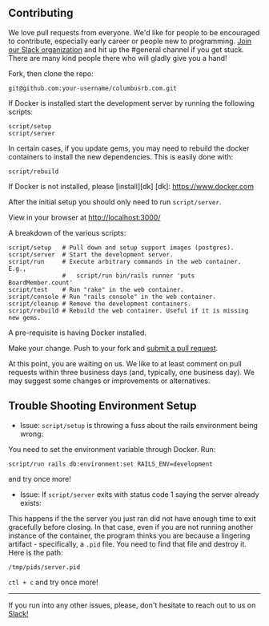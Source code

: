 ## Contributing

We love pull requests from everyone. We'd like for people to be encouraged to contribute, especially early career or people new to programming. [Join our Slack organization](https://crb-slack-invite.herokuapp.com/) and hit up the #general channel if you get stuck. There are many kind people there who will gladly give you a hand!

Fork, then clone the repo:

```
git@github.com:your-username/columbusrb.com.git
```

If Docker is installed start the development server by running the following scripts:

```
script/setup
script/server
```

In certain cases, if you update gems, you may need to rebuild the docker containers to install the new dependencies. This is easily done with:

```
script/rebuild
```

If Docker is not installed, please [install][dk]
[dk]: https://www.docker.com

After the initial setup you should only need to run `script/server`.

View in your browser at [http://localhost:3000/](http://localhost:3000/)

A breakdown of the various scripts:

```
script/setup   # Pull down and setup support images (postgres).
script/server  # Start the development server.
script/run     # Execute arbitrary commands in the web container.  E.g.,
               #   script/run bin/rails runner 'puts BoardMember.count'
script/test    # Run "rake" in the web container.
script/console # Run "rails console" in the web container.
script/cleanup # Remove the development containers.
script/rebuild # Rebuild the web container. Useful if it is missing new gems.
```

A pre-requisite is having Docker installed.

Make your change. Push to your fork and [submit a pull request][pr].

[pr]: https://github.com/columbusrb/columbusrb.com/compare/

At this point, you are waiting on us. We like to at least comment on pull requests within three business days (and, typically, one business day). We may suggest some changes or improvements or alternatives.

## Trouble Shooting Environment Setup

- Issue: `script/setup` is throwing a fuss about the rails environment being wrong:

You need to set the environment variable through Docker. Run:
```shell
script/run rails db:environment:set RAILS_ENV=development
```
and try once more!
- Issue: If `script/server` exits with status code 1 saying the server already exists:

This happens if the the server you just ran did not have enough time to exit gracefully before closing. In that case, even if you are not running another instance of the container, the program thinks you are because a lingering artifact - specifically, a `.pid` file. You need to find that file and destroy it. Here is the path:
```
/tmp/pids/server.pid
``` 
`ctl + c` and try once more!

---
If you run into any other issues, please, don't hesitate to reach out to us on [Slack!](https://crb-slack-invite.herokuapp.com/)